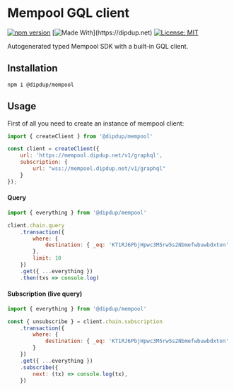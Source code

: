 # Mempool GQL client

[![npm version](https://badge.fury.io/js/%40dipdup%2Fmempool.svg)](https://badge.fury.io/js/%40dipdup%2Fmempool)
[![Made With](https://img.shields.io/badge/made%20with-dipdup-blue.svg?)](https://dipdup.net)
[![License: MIT](https://img.shields.io/badge/License-MIT-yellow.svg)](https://opensource.org/licenses/MIT)

Autogenerated typed Mempool SDK with a built-in GQL client.

## Installation

```
npm i @dipdup/mempool
```

## Usage

First of all you need to create an instance of mempool client:
```js
import { createClient } from '@dipdup/mempool'

const client = createClient({
    url: 'https://mempool.dipdup.net/v1/graphql',
    subscription: {
        url: "wss://mempool.dipdup.net/v1/graphql"
    }
});
```

#### Query

```js
import { everything } from '@dipdup/mempool'

client.chain.query
    .transaction({
        where: { 
            destination: { _eq: 'KT1RJ6PbjHpwc3M5rw5s2Nbmefwbuwbdxton' }
        },
        limit: 10
    })
    .get({ ...everything })
    .then(txs => console.log)
```

#### Subscription (live query)

```js
import { everything } from '@dipdup/mempool'

const { unsubscribe } = client.chain.subscription
    .transaction({
        where: { 
            destination: { _eq: 'KT1RJ6PbjHpwc3M5rw5s2Nbmefwbuwbdxton' }
        }
    })
    .get({ ...everything })
    .subscribe({
        next: (tx) => console.log(tx),
    })
```
